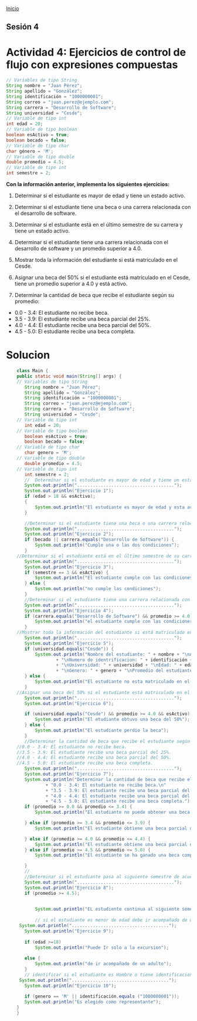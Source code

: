 <!-- No borrar o modificar -->
[Inicio](./index.md)

## Sesión 4


<!-- Su documentación aquí -->
# Actividad 4: Ejercicios de control de flujo con expresiones compuestas

```java
// Variables de tipo String
String nombre = "Juan Pérez";
String apellido = "González";
String identificación = "1000000001";
String correo = "juan.perez@ejemplo.com";
String carrera = "Desarrollo de Software";
String universidad = "Cesde";
// Variable de tipo int
int edad = 20;
// Variable de tipo boolean
boolean esActivo = true;
boolean becado = false;
// Variable de tipo char
char género = 'M';
// Variable de tipo double
double promedio = 4.5;
// Variable de tipo int
int semestre = 2;
```

**Con la información anterior, implementa los siguientes ejercicios:**

1. Determinar si el estudiante es mayor de edad y tiene un estado activo.

2. Determinar si el estudiante tiene una beca o una carrera relacionada con el desarrollo de software.

3. Determinar si el estudiante está en el último semestre de su carrera y tiene un estado activo.

4. Determinar si el estudiante tiene una carrera relacionada con el desarrollo de software y un promedio superior a 4.0.

5. Mostrar toda la información del estudiante si está matriculado en el Cesde.

6. Asignar una beca del 50% si el estudiante está matriculado en el Cesde, tiene un promedio superior a 4.0 y está activo.

7. Determinar la cantidad de beca que recibe el estudiante según su promedio:
- 0.0 - 3.4: El estudiante no recibe beca.
- 3.5 - 3.9: El estudiante recibe una beca parcial del 25%.
- 4.0 - 4.4: El estudiante recibe una beca parcial del 50%.
- 4.5 - 5.0: El estudiante recibe una beca completa.

# Solucion


 ```java
     class Main {
     public static void main(String[] args) {
     // Variables de tipo String
        String nombre = "Juan Pérez";
        String apellido = "González";
        String identificación = "1000000001";
        String correo = "juan.perez@ejemplo.com";
        String carrera = "Desarrollo de Software";
        String universidad = "Cesde";
     // Variable de tipo int
        int edad = 20;
     // Variable de tipo boolean
        boolean esActivo = true;
        boolean becado = false;
     // Variable de tipo char
        char genero = 'M';
     // Variable de tipo double
        double promedio = 4.5;
     // Variable de tipo int
        int semestre = 2;
        //  Determinar si el estudiante es mayor de edad y tiene un estado activo.
        System.out.println(".....................................");
        System.out.println("Ejercicio 1");
        if (edad > 18 && esActivo);
        {
            System.out.println("El estudiante es mayor de edad y esta activo");
        }

        //Determinar si el estudiante tiene una beca o una carrera relacionada con el desarrollo de software.
        System.out.println(".....................................");
        System.out.println("Ejercicio 2");
        if (becado || carrera.equals("Desarrollo de Software")) {
            System.out.println("Cumple una o las dos condiciones");
        }
     //Determinar si el estudiante está en el último semestre de su carrera y tiene un estado activo.
        System.out.println(".....................................");
        System.out.println("Ejercicio 3");
        if (semestre == 3 && esActivo) {
            System.out.println("El estudiante cumple con las condiciones");
        } else {
            System.out.println("no cumple las condiciones");
        }
        //Determinar si el estudiante tiene una carrera relacionada con el desarrollo de software y un promedio superior a 4.0.
        System.out.println(".....................................");
        System.out.println("Ejercicio 4");
        if (carrera.equals("Desarrollo de Software") && promedio >= 4.0) {
            System.out.println("el estudiante cumple con las condiciones");
        }
     //Mostrar toda la información del estudiante si está matriculado en el Cesde.
        System.out.println(".....................................");
        System.out.println("Ejercicio 5");
        if (universidad.equals("Cesde")) {
            System.out.println("Nombre del estudiante: " + nombre + "\nApellido del  estudiante: " + apellido
                    + "\nNumero de identrificacion: " + identificación + "\nCorreo: " + correo + "\nNombre de carrera: " + carrera
                    + "\nUniversidad: " + universidad + "\nEdad: " + edad + "\nEstado del estudiante: " + esActivo + "\nTiene alguna beca: " + becado
                    + "\nGenero: " + genero + "\nPromedio del estudiante: " + promedio + "\nSemestre: " + semestre);
        } else {
            System.out.println("El estudiante no esta matriculado en el cesde");
        }
     //Asignar una beca del 50% si el estudiante está matriculado en el Cesde, tiene un promedio superior a 4.0 y está activo.
        System.out.println(".....................................");
        System.out.println("Ejercicio 6");

        if (universidad.equals("Cesde") && promedio >= 4.0 && esActivo) {
            System.out.println("El etudiante obtuvo una beca del 50%");
        } else {
            System.out.println("El estudiante perdio la beca");
        }
        //Determinar la cantidad de beca que recibe el estudiante según su promedio:
     //0.0 - 3.4: El estudiante no recibe beca.
     //3.5 - 3.9: El estudiante recibe una beca parcial del 25%.
     //4.0 - 4.4: El estudiante recibe una beca parcial del 50%.
     //4.5 - 5.0: El estudiante recibe una beca completa. 
        System.out.println(".....................................");
        System.out.println("Ejercicio 7");
        System.out.println("Determinar la cantidad de beca que recibe el estudiante según su promedio:\n"
                + "0.0 - 3.4: El estudiante no recibe beca.\n"
                + "3.5 - 3.9: El estudiante recibe una beca parcial del 25%.\n"
                + "4.0 - 4.4: El estudiante recibe una beca parcial del 50%.\n"
                + "4.5 - 5.0: El estudiante recibe una beca completa.");
        if (promedio >= 0.0 && promedio <= 3.4) {
            System.out.println("El estudiante no puede obtener una beca ");

        } else if (promedio >= 3.4 && promedio <= 3.9) {
            System.out.println("El estudiante obtiene una beca parcial del 25%. ");

        } else if (promedio >= 4.0 && promedio <= 4.4) {
            System.out.println("El estudiante obtiene una beca parcial del 50%");
        } else if (promedio >= 4.5 && promedio <= 5.0) {
            System.out.println("El estudiante se ha ganado una beca completa");

        }
        // 
        //Determinar si el estudiante pasa al siguiente semestre de acuerdo a su promedio
        System.out.println(".....................................");
        System.out.println("Ejercicio 8");
        if (promedio >= 4.5);
       

            System.out.println("EL estudiente continua al siguiente semestre");
            
            // si el estudiante es menor de edad debe ir acompañado de un adulto a la excursion
      System.out.println(".....................................");
        System.out.println("Ejercicio 9");
        
        if (edad >=18)
            System.out.println("Puede Ir solo a la excursion");
        
        else {
            System.out.println("de ir acompañado de un adulto");
        } 
        // identificar si el estudiante es Hombre o tiene identificacion para ser representante
      System.out.println(".....................................");
        System.out.println("Ejercicio 10"); 
        
        if (genero == 'M' || identificación.equals ("1000000001"));
        System.out.println("Es elegido como representante");
     }
     }
 ```





